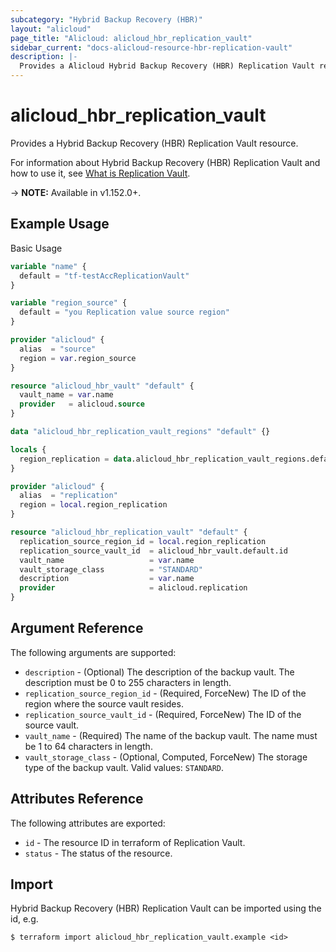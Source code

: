 ```yaml
---
subcategory: "Hybrid Backup Recovery (HBR)"
layout: "alicloud"
page_title: "Alicloud: alicloud_hbr_replication_vault"
sidebar_current: "docs-alicloud-resource-hbr-replication-vault"
description: |-
  Provides a Alicloud Hybrid Backup Recovery (HBR) Replication Vault resource.
---
```


# alicloud\_hbr\_replication\_vault

Provides a Hybrid Backup Recovery (HBR) Replication Vault resource.

For information about Hybrid Backup Recovery (HBR) Replication Vault and how to use it, see [What is Replication Vault](https://www.alibabacloud.com/help/en/doc-detail/345603.html).

-> **NOTE:** Available in v1.152.0+.

## Example Usage

Basic Usage

```terraform
variable "name" {
  default = "tf-testAccReplicationVault"
}

variable "region_source" {
  default = "you Replication value source region"
}

provider "alicloud" {
  alias  = "source"
  region = var.region_source
}

resource "alicloud_hbr_vault" "default" {
  vault_name = var.name
  provider   = alicloud.source
}

data "alicloud_hbr_replication_vault_regions" "default" {}

locals {
  region_replication = data.alicloud_hbr_replication_vault_regions.default.regions.0.replication_region_id
}

provider "alicloud" {
  alias  = "replication"
  region = local.region_replication
}

resource "alicloud_hbr_replication_vault" "default" {
  replication_source_region_id = local.region_replication
  replication_source_vault_id  = alicloud_hbr_vault.default.id
  vault_name                   = var.name
  vault_storage_class          = "STANDARD"
  description                  = var.name
  provider                     = alicloud.replication
}
```

## Argument Reference

The following arguments are supported:

* `description` - (Optional) The description of the backup vault. The description must be 0 to 255 characters in length.
* `replication_source_region_id` - (Required, ForceNew) The ID of the region where the source vault resides.
* `replication_source_vault_id` - (Required, ForceNew) The ID of the source vault.
* `vault_name` - (Required) The name of the backup vault. The name must be 1 to 64 characters in length.
* `vault_storage_class` - (Optional, Computed, ForceNew) The storage type of the backup vault. Valid values: `STANDARD`.

## Attributes Reference

The following attributes are exported:

* `id` - The resource ID in terraform of Replication Vault.
* `status` - The status of the resource.

## Import

Hybrid Backup Recovery (HBR) Replication Vault can be imported using the id, e.g.

```shell
$ terraform import alicloud_hbr_replication_vault.example <id>
```